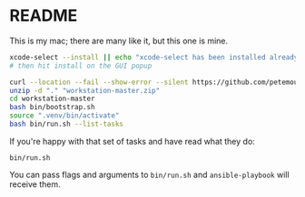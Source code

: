 # README

This is my mac; there are many like it, but this one is mine.

```bash
xcode-select --install || echo "xcode-select has been installed already, probably."
# then hit install on the GUI popup
```

```bash
curl --location --fail --show-error --silent https://github.com/petemounce/workstation/archive/refs/heads/master.zip --output "workstation-master.zip"
unzip -d "." "workstation-master.zip"
cd workstation-master
bash bin/bootstrap.sh
source ".venv/bin/activate"
bash bin/run.sh --list-tasks
```

If you're happy with that set of tasks and have read what they do:

```shell
bin/run.sh
```

You can pass flags and arguments to `bin/run.sh` and `ansible-playbook` will receive them.
